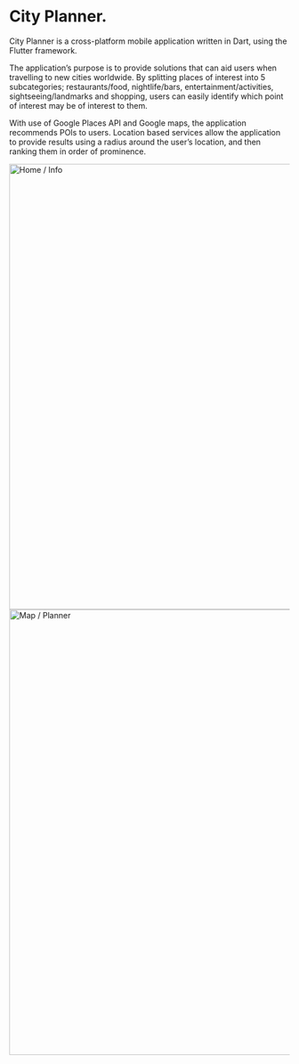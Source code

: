 # City Planner.
City Planner is a cross-platform mobile application written in Dart, using the Flutter framework.

The application’s purpose is to provide solutions that can aid users when travelling to new cities worldwide. By splitting places of interest into 5 subcategories; restaurants/food, nightlife/bars, entertainment/activities, sightseeing/landmarks and shopping, users can easily identify which point of interest may be of interest to them.

With use of Google Places API and Google maps, the application recommends POIs to users. Location based services allow the application to provide results using a radius around the user’s location, and then ranking them in order of prominence. 

<img src="https://github.com/LouieCRK/city-planner/assets/55953362/57efad60-be13-420d-81d7-fba271146006" alt="Home / Info" width="800"/>
<img src="https://github.com/LouieCRK/city-planner/assets/55953362/ff12a827-b951-479d-bd87-b5a4aa1b91da" alt="Map / Planner" width="800"/>
